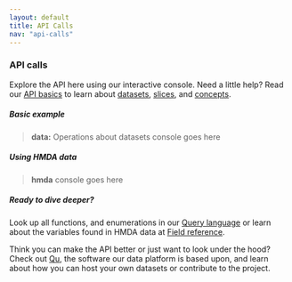 ```yaml
---
layout: default
title: API Calls
nav: "api-calls"
---
```


### API calls

Explore the API here using our interactive console. Need a little help? Read our [API basics]() to learn about [datasets](), [slices](), and [concepts](). 

##### Basic example

>**data:** Operations about datasets console goes here

##### Using HMDA data

> **hmda** console goes here

##### Ready to dive deeper? 

Look up all functions, and enumerations in our [Query language]() or 
learn about the variables found in HMDA data at [Field reference](). 

Think you can make the API better or just want to look under the hood? Check out [Qu](http://cfpg.github.io/qu), the software our data platform is based upon, and learn about how you can host your own datasets or contribute to the project.
